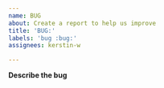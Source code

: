 ```yaml
---
name: BUG
about: Create a report to help us improve
title: 'BUG:'
labels: 'bug :bug:'
assignees: kerstin-w

---
```


**Describe the bug**
